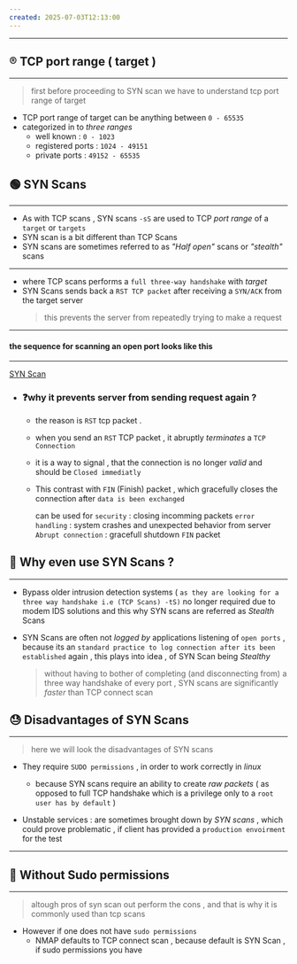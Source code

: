 ```yaml
---
created: 2025-07-03T12:13:00
---
```

---


## ®️ TCP port range ( target )
---
> first before proceeding to SYN scan we have to understand tcp port range of target

* TCP port range of target can be anything between `0 - 65535`
* categorized in to *three ranges*
	* well known : `0 - 1023`
	* registered ports : `1024 - 49151`
	* private ports : `49152 - 65535`

## 🟢 SYN Scans 
---
* As with TCP scans , SYN scans `-sS` are used to TCP *port range* of a `target` or `targets`
* SYN scan is a bit different than TCP Scans
* SYN scans are sometimes referred to as *"Half open"* scans or *"stealth"* scans
---
* where TCP scans performs a `full three-way handshake` with *target*
* SYN Scans sends back a `RST TCP packet` after receiving a `SYN/ACK` from the target server 
  > this prevents the server from repeatedly trying to make a request
----

#### the sequence for scanning an open port looks like this
---
[SYN Scan](SYN-SCAN.png)

* ### ❓why it prevents server from sending request again ?
	* the reason is `RST` tcp packet .
	* when you send an `RST` TCP packet , it abruptly *terminates* a `TCP Connection`
	* it is a way to signal , that the connection is no longer *valid* and should be
	  `Closed immediatly`
	* This contrast with `FIN` (Finish) packet , which gracefully closes the connection after `data is been exchanged`

		can be used for 
			`security` : closing incomming packets
			`error handling` : system crashes and unexpected behavior from server
			`Abrupt connection` : gracefull shutdown `FIN` packet



## 🤔 Why even use SYN Scans ?
---
* Bypass older intrusion detection systems ( `as they are looking for a three way handshake i.e (TCP Scans) -tS)` no longer required due to modem IDS solutions and this why SYN scans are referred as *Stealth* Scans
  
* SYN Scans are often not *logged by* applications listening of `open ports` , because its an `standard practice to log connection after its been established` again , this plays into idea , of SYN Scan being *Stealthy*

	> without having to bother of completing (and disconnecting from) a three way handshake of every port , SYN scans are significantly *faster* than TCP connect scan


## 😓 Disadvantages of SYN Scans 
---
> here we will look the disadvantages of SYN scans
* They require `SUDO permissions` , in order to work correctly in *linux*
	* because SYN scans require an ability to create *raw packets* ( as opposed to full TCP handshake which is a privilege only to a `root user has by default` )

* Unstable services : are sometimes brought down by *SYN scans* , which could prove problematic , if client has provided a `production envoirment` for the test 
---

## 🔄️ Without Sudo permissions
---
> altough pros of syn scan out perform the cons , and that is why it is commonly used than tcp scans

* However if one does not have `sudo permissions` 
	* NMAP defaults to TCP connect scan , because default is SYN Scan , if sudo permissions you have


